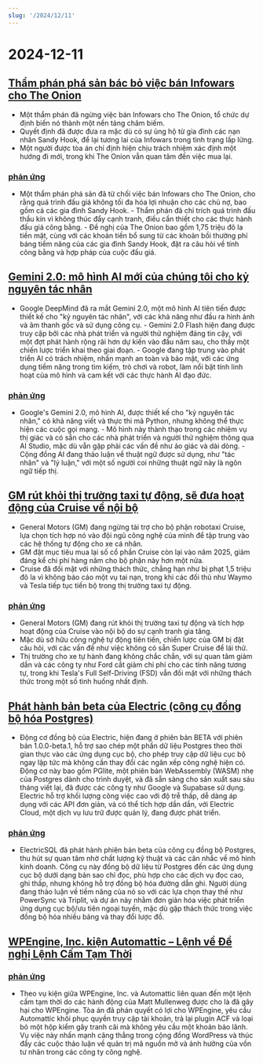 ```yaml
---
slug: '/2024/12/11'
---
```


# 2024-12-11

## [Thẩm phán phá sản bác bỏ việc bán Infowars cho The Onion](https://www.nytimes.com/2024/12/10/business/media/the-onion-infowars-alex-jones.html)

- Một thẩm phán đã ngừng việc bán Infowars cho The Onion, tổ chức dự định biến nó thành một nền tảng châm biếm.
- Quyết định đã được đưa ra mặc dù có sự ủng hộ từ gia đình các nạn nhân Sandy Hook, để lại tương lai của Infowars trong tình trạng lấp lửng.
- Một người được tòa án chỉ định hiện chịu trách nhiệm xác định một hướng đi mới, trong khi The Onion vẫn quan tâm đến việc mua lại.

### [phản ứng](https://news.ycombinator.com/item?id=42384921)

- Một thẩm phán phá sản đã từ chối việc bán Infowars cho The Onion, cho rằng quá trình đấu giá không tối đa hóa lợi nhuận cho các chủ nợ, bao gồm cả các gia đình Sandy Hook. - Thẩm phán đã chỉ trích quá trình đấu thầu kín vì không thúc đẩy cạnh tranh, điều cần thiết cho các thực hành đấu giá công bằng. - Đề nghị của The Onion bao gồm 1,75 triệu đô la tiền mặt, cùng với các khoản tiền bổ sung từ các khoản bồi thường phỉ báng tiềm năng của các gia đình Sandy Hook, đặt ra câu hỏi về tính công bằng và hợp pháp của cuộc đấu giá.

## [Gemini 2.0: mô hình AI mới của chúng tôi cho kỷ nguyên tác nhân](https://blog.google/technology/google-deepmind/google-gemini-ai-update-december-2024/)

- Google DeepMind đã ra mắt Gemini 2.0, một mô hình AI tiên tiến được thiết kế cho "kỷ nguyên tác nhân", với các khả năng như đầu ra hình ảnh và âm thanh gốc và sử dụng công cụ. - Gemini 2.0 Flash hiện đang được truy cập bởi các nhà phát triển và người thử nghiệm đáng tin cậy, với một đợt phát hành rộng rãi hơn dự kiến vào đầu năm sau, cho thấy một chiến lược triển khai theo giai đoạn. - Google đang tập trung vào phát triển AI có trách nhiệm, nhấn mạnh an toàn và bảo mật, với các ứng dụng tiềm năng trong tìm kiếm, trò chơi và robot, làm nổi bật tính linh hoạt của mô hình và cam kết với các thực hành AI đạo đức.

### [phản ứng](https://news.ycombinator.com/item?id=42388783)

- Google's Gemini 2.0, mô hình AI, được thiết kế cho "kỷ nguyên tác nhân," có khả năng viết và thực thi mã Python, nhưng không thể thực hiện các cuộc gọi mạng. - Mô hình này thành thạo trong các nhiệm vụ thị giác và có sẵn cho các nhà phát triển và người thử nghiệm thông qua AI Studio, mặc dù vẫn gặp phải các vấn đề như ảo giác và dài dòng. - Cộng đồng AI đang thảo luận về thuật ngữ được sử dụng, như "tác nhân" và "lý luận," với một số người coi những thuật ngữ này là ngôn ngữ tiếp thị.

## [GM rút khỏi thị trường taxi tự động, sẽ đưa hoạt động của Cruise về nội bộ](https://www.cnbc.com/2024/12/10/gm-halts-funding-of-robotaxi-development-by-cruise.html)

- General Motors (GM) đang ngừng tài trợ cho bộ phận robotaxi Cruise, lựa chọn tích hợp nó vào đội ngũ công nghệ của mình để tập trung vào các hệ thống tự động cho xe cá nhân.
- GM đặt mục tiêu mua lại số cổ phần Cruise còn lại vào năm 2025, giảm đáng kể chi phí hàng năm cho bộ phận này hơn một nửa.
- Cruise đã đối mặt với những thách thức, chẳng hạn như bị phạt 1,5 triệu đô la vì không báo cáo một vụ tai nạn, trong khi các đối thủ như Waymo và Tesla tiếp tục tiến bộ trong thị trường taxi tự động.

### [phản ứng](https://news.ycombinator.com/item?id=42381637)

- General Motors (GM) đang rút khỏi thị trường taxi tự động và tích hợp hoạt động của Cruise vào nội bộ do sự cạnh tranh gia tăng.
- Mặc dù sở hữu công nghệ tự động tiên tiến, chiến lược của GM bị đặt câu hỏi, với các vấn đề như việc không có sẵn Super Cruise để lái thử.
- Thị trường cho xe tự hành đang không chắc chắn, với sự quan tâm giảm dần và các công ty như Ford cắt giảm chi phí cho các tính năng tương tự, trong khi Tesla's Full Self-Driving (FSD) vẫn đối mặt với những thách thức trong một số tình huống nhất định.

## [Phát hành bản beta của Electric (công cụ đồng bộ hóa Postgres)](https://electric-sql.com/blog/2024/12/10/electric-beta-release)

- Động cơ đồng bộ của Electric, hiện đang ở phiên bản BETA với phiên bản 1.0.0-beta.1, hỗ trợ sao chép một phần dữ liệu Postgres theo thời gian thực vào các ứng dụng cục bộ, cho phép truy cập dữ liệu cục bộ ngay lập tức mà không cần thay đổi các ngăn xếp công nghệ hiện có. Động cơ này bao gồm PGlite, một phiên bản WebAssembly (WASM) nhẹ của Postgres dành cho trình duyệt, và đã sẵn sàng cho sản xuất sau sáu tháng viết lại, đã được các công ty như Google và Supabase sử dụng. Electric hỗ trợ khối lượng công việc cao với độ trễ thấp, dễ dàng áp dụng với các API đơn giản, và có thể tích hợp dần dần, với Electric Cloud, một dịch vụ lưu trữ được quản lý, đang được phát triển.

### [phản ứng](https://news.ycombinator.com/item?id=42383136)

- ElectricSQL đã phát hành phiên bản beta của công cụ đồng bộ Postgres, thu hút sự quan tâm nhờ chất lượng kỹ thuật và các cân nhắc về mô hình kinh doanh. Công cụ này đồng bộ dữ liệu từ Postgres đến các ứng dụng cục bộ dưới dạng bản sao chỉ đọc, phù hợp cho các dịch vụ đọc cao, ghi thấp, nhưng không hỗ trợ đồng bộ hóa đường dẫn ghi. Người dùng đang thảo luận về tiềm năng của nó so với các lựa chọn thay thế như PowerSync và Triplit, và dự án này nhằm đơn giản hóa việc phát triển ứng dụng cục bộ/ưu tiên ngoại tuyến, mặc dù gặp thách thức trong việc đồng bộ hóa nhiều bảng và thay đổi lược đồ.

## [WPEngine, Inc. kiện Automattic – Lệnh về Đề nghị Lệnh Cấm Tạm Thời](https://www.courtlistener.com/docket/69221176/64/wpengine-inc-v-automattic-inc/)

### [phản ứng](https://news.ycombinator.com/item?id=42382829)

- Theo vụ kiện giữa WPEngine, Inc. và Automattic liên quan đến một lệnh cấm tạm thời do các hành động của Matt Mullenweg được cho là đã gây hại cho WPEngine. Tòa án đã phán quyết có lợi cho WPEngine, yêu cầu Automattic khôi phục quyền truy cập tài khoản, trả lại plugin ACF và loại bỏ một hộp kiểm gây tranh cãi mà không yêu cầu một khoản bảo lãnh. Vụ việc này nhấn mạnh căng thẳng trong cộng đồng WordPress và thúc đẩy các cuộc thảo luận về quản trị mã nguồn mở và ảnh hưởng của vốn tư nhân trong các công ty công nghệ.

<head>
  <meta property="og:title" content="Thẩm phán phá sản bác bỏ việc bán Infowars cho The Onion" />
  <meta property="og:type" content="website" />
  <meta property="og:image" content="https://og.cho.sh/api/og/?title=Th%E1%BA%A9m%20ph%C3%A1n%20ph%C3%A1%20s%E1%BA%A3n%20b%C3%A1c%20b%E1%BB%8F%20vi%E1%BB%87c%20b%C3%A1n%20Infowars%20cho%20The%20Onion&subheading=Th%E1%BB%A9%20T%C6%B0%2C%2011%20th%C3%A1ng%2012%2C%202024%3A%20T%C3%B3m%20t%E1%BA%AFt%20tin%20t%E1%BB%A9c%20v%E1%BB%81%20hacker" />
</head>
